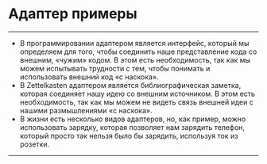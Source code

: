 # Адаптер примеры

---

- В программировании адаптером является интерфейс, который мы определяем для того, чтобы соединить наше представление кода со внешним, «чужим» кодом. В этом есть необходимость, так как мы можем испытывать трудности с тем, чтобы понимать и использовать внешний код «с наскока».
- В Zettelkasten адаптером является библиографическая заметка, которая соединяет нашу идею со внешним источником. В этом есть необходимость, так как мы можем не видеть связь внешней идеи с нашими размышлениями «с наскока».
- В жизни есть несколько видов адаптеров, но, как пример, можно использовать зарядку, которая позволяет нам зарядить телефон, который просто так нельзя было бы зарядить, используя ток из розетки.

---

